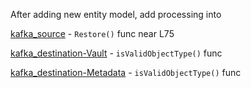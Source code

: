 After adding new entity model, add processing into

[kafka_source](../io/kafka_source/self.go) - `Restore()` func near L75

[kafka_destination-Vault](../io/kafka_destination/vault.go) - `isValidObjectType()` func

[kafka_destination-Metadata](../io/kafka_destination/metadata.go) - `isValidObjectType()` func
